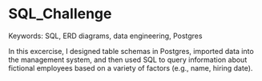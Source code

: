 # SQL_Challenge

Keywords: SQL, ERD diagrams, data engineering, Postgres

In this excercise, I designed table schemas in Postgres, imported data into the management system, and then used SQL to query information about fictional employees based on a variety of factors (e.g., name, hiring date). 
